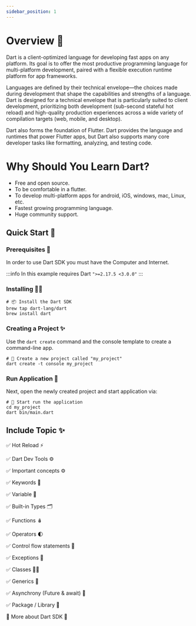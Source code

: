 ```yaml
---
sidebar_position: 1
---
```


# Overview 🎯

Dart is a client-optimized language for developing fast apps on any platform. Its goal is to offer the most productive
programming language for multi-platform development, paired with a flexible execution runtime platform for app
frameworks.

Languages are defined by their technical envelope—the choices made during development that shape the capabilities and
strengths of a language. Dart is designed for a technical envelope that is particularly suited to client development,
prioritizing both development (sub-second stateful hot reload) and high-quality production experiences across a wide
variety of compilation targets (web, mobile, and desktop).

Dart also forms the foundation of Flutter. Dart provides the language and runtimes that power Flutter apps, but Dart
also supports many core developer tasks like formatting, analyzing, and testing code.

# Why Should You Learn Dart?

- Free and open source.
- To be comfortable in a flutter.
- To develop multi-platform apps for android, iOS, windows, mac, Linux, etc.
- Fastest growing programming language.
- Huge community support.

## Quick Start 🚀

### Prerequisites 📝

In order to use Dart SDK you must have the Computer and Internet.

:::info
In this example requires Dart `">=2.17.5 <3.0.0"`
:::

### Installing 🧑‍💻

```shell
# 📦 Install the Dart SDK
brew tap dart-lang/dart
brew install dart
```

### Creating a Project ✨

Use the `dart create` command and the console template to create a command-line app.

```shell
# 🚀 Create a new project called "my_project"
dart create -t console my_project
```

### Run Application 🏁

Next, open the newly created project and start application via:

```shell
# 🏁 Start run the application
cd my_project
dart bin/main.dart
```

## Include Topic ✨

✅ Hot Reload ⚡️

✅ Dart Dev Tools ⚙️

✅ Important concepts ⚙️

✅ Keywords 🚏

✅ Variable 🚏

✅ Built-in Types 🗂

✅ Functions 🪆

✅ Operators 🌓

✅ Control flow statements 🍔

✅ Exceptions 💉

✅ Classes 👷‍♂️

✅ Generics 🐳

✅ Asynchrony (Future & await) 📁

✅ Package / Library 📁

🚧 More about Dart SDK 📔

[dart_installation_link]: https://dart.dev/get-dart
